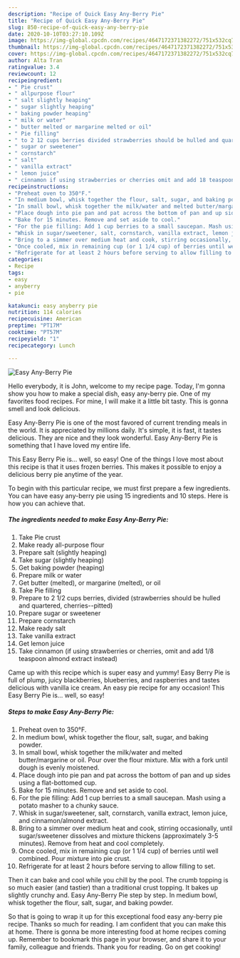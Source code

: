```yaml
---
description: "Recipe of Quick Easy Any-Berry Pie"
title: "Recipe of Quick Easy Any-Berry Pie"
slug: 850-recipe-of-quick-easy-any-berry-pie
date: 2020-10-10T03:27:10.109Z
image: https://img-global.cpcdn.com/recipes/4647172371382272/751x532cq70/easy-any-berry-pie-recipe-main-photo.jpg
thumbnail: https://img-global.cpcdn.com/recipes/4647172371382272/751x532cq70/easy-any-berry-pie-recipe-main-photo.jpg
cover: https://img-global.cpcdn.com/recipes/4647172371382272/751x532cq70/easy-any-berry-pie-recipe-main-photo.jpg
author: Alta Tran
ratingvalue: 3.4
reviewcount: 12
recipeingredient:
- " Pie crust"
- " allpurpose flour"
- " salt slightly heaping"
- " sugar slightly heaping"
- " baking powder heaping"
- " milk or water"
- " butter melted or margarine melted or oil"
- " Pie filling"
- " to 2 12 cups berries divided strawberries should be hulled and quartered cherriespitted"
- " sugar or sweetener"
- " cornstarch"
- " salt"
- " vanilla extract"
- " lemon juice"
- " cinnamon if using strawberries or cherries omit and add 18 teaspoon almond extract instead"
recipeinstructions:
- "Preheat oven to 350°F."
- "In medium bowl, whisk together the flour, salt, sugar, and baking powder."
- "In small bowl, whisk together the milk/water and melted butter/margarine or oil. Pour over the flour mixture. Mix with a fork until dough is evenly moistened."
- "Place dough into pie pan and pat across the bottom of pan and up sides using a flat-bottomed cup."
- "Bake for 15 minutes. Remove and set aside to cool."
- "For the pie filling: Add 1 cup berries to a small saucepan. Mash using a potato masher to a chunky sauce."
- "Whisk in sugar/sweetener, salt, cornstarch, vanilla extract, lemon juice, and cinnamon/almond extract."
- "Bring to a simmer over medium heat and cook, stirring occasionally, until sugar/sweetener dissolves and mixture thickens (approximately 3-5 minutes). Remove from heat and cool completely."
- "Once cooled, mix in remaining cup (or 1 1/4 cup) of berries until well combined. Pour mixture into pie crust."
- "Refrigerate for at least 2 hours before serving to allow filling to set."
categories:
- Recipe
tags:
- easy
- anyberry
- pie

katakunci: easy anyberry pie 
nutrition: 114 calories
recipecuisine: American
preptime: "PT17M"
cooktime: "PT57M"
recipeyield: "1"
recipecategory: Lunch

---
```



![Easy Any-Berry Pie](https://img-global.cpcdn.com/recipes/4647172371382272/751x532cq70/easy-any-berry-pie-recipe-main-photo.jpg)

Hello everybody, it is John, welcome to my recipe page. Today, I'm gonna show you how to make a special dish, easy any-berry pie. One of my favorites food recipes. For mine, I will make it a little bit tasty. This is gonna smell and look delicious.

Easy Any-Berry Pie is one of the most favored of current trending meals in the world. It is appreciated by millions daily. It's simple, it is fast, it tastes delicious. They are nice and they look wonderful. Easy Any-Berry Pie is something that I have loved my entire life.

This Easy Berry Pie is… well, so easy! One of the things I love most about this recipe is that it uses frozen berries. This makes it possible to enjoy a delicious berry pie anytime of the year.


To begin with this particular recipe, we must first prepare a few ingredients. You can have easy any-berry pie using 15 ingredients and 10 steps. Here is how you can achieve that.

<!--inarticleads1-->

##### The ingredients needed to make Easy Any-Berry Pie:

1. Take  Pie crust
1. Make ready  all-purpose flour
1. Prepare  salt (slightly heaping)
1. Take  sugar (slightly heaping)
1. Get  baking powder (heaping)
1. Prepare  milk or water
1. Get  butter (melted), or margarine (melted), or oil
1. Take  Pie filling
1. Prepare  to 2 1/2 cups berries, divided (strawberries should be hulled and quartered, cherries--pitted)
1. Prepare  sugar or sweetener
1. Prepare  cornstarch
1. Make ready  salt
1. Take  vanilla extract
1. Get  lemon juice
1. Take  cinnamon (if using strawberries or cherries, omit and add 1/8 teaspoon almond extract instead)


Came up with this recipe which is super easy and yummy! Easy Berry Pie is full of plump, juicy blackberries, blueberries, and raspberries and tastes delicious with vanilla ice cream. An easy pie recipe for any occasion! This Easy Berry Pie is… well, so easy! 

<!--inarticleads2-->

##### Steps to make Easy Any-Berry Pie:

1. Preheat oven to 350°F.
1. In medium bowl, whisk together the flour, salt, sugar, and baking powder.
1. In small bowl, whisk together the milk/water and melted butter/margarine or oil. Pour over the flour mixture. Mix with a fork until dough is evenly moistened.
1. Place dough into pie pan and pat across the bottom of pan and up sides using a flat-bottomed cup.
1. Bake for 15 minutes. Remove and set aside to cool.
1. For the pie filling: Add 1 cup berries to a small saucepan. Mash using a potato masher to a chunky sauce.
1. Whisk in sugar/sweetener, salt, cornstarch, vanilla extract, lemon juice, and cinnamon/almond extract.
1. Bring to a simmer over medium heat and cook, stirring occasionally, until sugar/sweetener dissolves and mixture thickens (approximately 3-5 minutes). Remove from heat and cool completely.
1. Once cooled, mix in remaining cup (or 1 1/4 cup) of berries until well combined. Pour mixture into pie crust.
1. Refrigerate for at least 2 hours before serving to allow filling to set.


Then it can bake and cool while you chill by the pool. The crumb topping is so much easier (and tastier) than a traditional crust topping. It bakes up slightly crunchy and. Easy Any-Berry Pie step by step. In medium bowl, whisk together the flour, salt, sugar, and baking powder. 

So that is going to wrap it up for this exceptional food easy any-berry pie recipe. Thanks so much for reading. I am confident that you can make this at home. There is gonna be more interesting food at home recipes coming up. Remember to bookmark this page in your browser, and share it to your family, colleague and friends. Thank you for reading. Go on get cooking!
